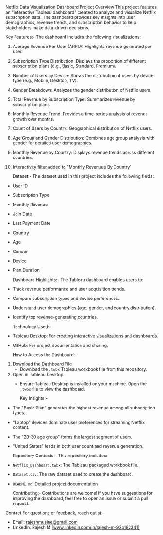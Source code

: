   Netflix Data Visualization Dashboard
Project Overview
This project features an "interactive Tableau dashboard" created to analyze and visualize Netflix subscription data. The dashboard provides key insights into user demographics, 
revenue trends, and subscription behavior to help stakeholders make data-driven decisions. 

  Key Features:-
The dashboard includes the following visualizations:
1. Average Revenue Per User (ARPU): Highlights revenue generated per user.
2. Subscription Type Distribution: Displays the proportion of different subscription plans (e.g., Basic, Standard, Premium).
3. Number of Users by Device: Shows the distribution of users by device type (e.g., Mobile, Desktop, TV).
4. Gender Breakdown: Analyzes the gender distribution of Netflix users.
5. Total Revenue by Subscription Type: Summarizes revenue by subscription plans.
6. Monthly Revenue Trend: Provides a time-series analysis of revenue growth over months.
7. Count of Users by Country: Geographical distribution of Netflix users.
8. Age Group and Gender Distribution: Combines age group analysis with gender for detailed user demographics.
9. Monthly Revenue by Country: Displays revenue trends across different countries.
10. Interactivity filter added to "Monthly Revenuue By Country"
    
     Dataset:-
The dataset used in this project includes the following fields:
- User ID  
- Subscription Type 
- Monthly Revenue 
- Join Date  
- Last Payment Date  
- Country  
- Age  
- Gender  
- Device 
- Plan Duration

     Dashboard Highlights:-
The Tableau dashboard enables users to:
- Track revenue performance and user acquisition trends.
- Compare subscription types and device preferences.
- Understand user demographics (age, gender, and country distribution).
- Identify top revenue-generating countries.

     Technology Used:-
- Tableau Desktop: For creating interactive visualizations and dashboards.
- GitHub: For project documentation and sharing.

     How to Access the Dashboard:-
1. Download the Dashboard File 
   - Download the `.twbx` Tableau workbook file from this repository.
2. Open in Tableau Desktop 
   - Ensure Tableau Desktop is installed on your machine. Open the `.twbx` file to view the dashboard.
  
     Key Insights:-
- The "Basic Plan" generates the highest revenue among all subscription types.  
- "Laptop" devices dominate user preferences for streaming Netflix content.  
- The "20-30 age group" forms the largest segment of users.  
- "United States" leads in both user count and revenue generation.

   Repository Contents:-
This repository includes:
- `Netflix_Dashboard.twbx`: The Tableau packaged workbook file.
- `Dataset.csv`: The raw dataset used to create the dashboard.
- `README.md`: Detailed project documentation.

  Contributing:-
Contributions are welcome! If you have suggestions for improving the dashboard,
feel free to open an issue or submit a pull request.

Contact
For questions or feedback, reach out at:
- Email: rajeshmusine@gmail.com
- LinkedIn: Rajesh M [www.linkedin.com/in/rajesh-m-92b182341]
  
